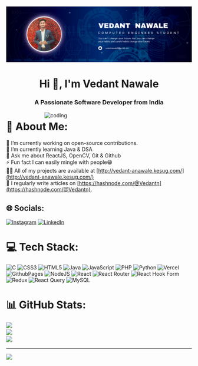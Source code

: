 ![logo](https://github.com/Vedantnawale/Vedantnawale/blob/master/Github%20banner.png)
<h1 align="center">Hi 👋, I'm Vedant Nawale</h1>
<h3 align="center">A Passionate Software Developer from India</h3>

<img align="right" alt="coding" width="400" src="https://media3.giphy.com/media/7o5L08ajhePjHM5jsK/giphy.gif?cid=ecf05e47o16lo8ny8zd8lbl1vynfmhcmjdnv60pjakvt3roa&ep=v1_gifs_search&rid=giphy.gif&ct=g">

# 💫 About Me:
🔭 I’m currently working on open-source contributions.<br>🌱 I’m currently learning Java & DSA<br>💬 Ask me about ReactJS, OpenCV, Git & Github<br>⚡ Fun fact I can easily mingle with people😁<br>👨‍💻 All of my projects are available at [http://vedant-anawale.kesug.com/](http://vedant-anawale.kesug.com/)<br>📝 I regularly write articles on [https://hashnode.com/@Vedantn](https://hashnode.com/@Vedantn).


## 🌐 Socials:
[![Instagram](https://img.shields.io/badge/Instagram-%23E4405F.svg?logo=Instagram&logoColor=white)](https://instagram.com/mr_vedant_dz) [![LinkedIn](https://img.shields.io/badge/LinkedIn-%230077B5.svg?logo=linkedin&logoColor=white)](https://linkedin.com/in/vedant-nawale-9a31ab215) 

# 💻 Tech Stack:
![C](https://img.shields.io/badge/c-%2300599C.svg?style=for-the-badge&logo=c&logoColor=white) ![CSS3](https://img.shields.io/badge/css3-%231572B6.svg?style=for-the-badge&logo=css3&logoColor=white) ![HTML5](https://img.shields.io/badge/html5-%23E34F26.svg?style=for-the-badge&logo=html5&logoColor=white) ![Java](https://img.shields.io/badge/java-%23ED8B00.svg?style=for-the-badge&logo=openjdk&logoColor=white) ![JavaScript](https://img.shields.io/badge/javascript-%23323330.svg?style=for-the-badge&logo=javascript&logoColor=%23F7DF1E) ![PHP](https://img.shields.io/badge/php-%23777BB4.svg?style=for-the-badge&logo=php&logoColor=white) ![Python](https://img.shields.io/badge/python-3670A0?style=for-the-badge&logo=python&logoColor=ffdd54) ![Vercel](https://img.shields.io/badge/vercel-%23000000.svg?style=for-the-badge&logo=vercel&logoColor=white) ![GithubPages](https://img.shields.io/badge/github%20pages-121013?style=for-the-badge&logo=github&logoColor=white) ![NodeJS](https://img.shields.io/badge/node.js-6DA55F?style=for-the-badge&logo=node.js&logoColor=white) ![React](https://img.shields.io/badge/react-%2320232a.svg?style=for-the-badge&logo=react&logoColor=%2361DAFB) ![React Router](https://img.shields.io/badge/React_Router-CA4245?style=for-the-badge&logo=react-router&logoColor=white) ![React Hook Form](https://img.shields.io/badge/React%20Hook%20Form-%23EC5990.svg?style=for-the-badge&logo=reacthookform&logoColor=white) ![Redux](https://img.shields.io/badge/redux-%23593d88.svg?style=for-the-badge&logo=redux&logoColor=white) ![React Query](https://img.shields.io/badge/-React%20Query-FF4154?style=for-the-badge&logo=react%20query&logoColor=white) ![MySQL](https://img.shields.io/badge/mysql-%2300000f.svg?style=for-the-badge&logo=mysql&logoColor=white)
# 📊 GitHub Stats:
![](https://github-readme-stats.vercel.app/api?username=Vedantnawale&theme=dark&hide_border=false&include_all_commits=false&count_private=false)<br/>
![](https://github-readme-streak-stats.herokuapp.com/?user=Vedantnawale&theme=dark&hide_border=false)<br/>
![](https://github-readme-stats.vercel.app/api/top-langs/?username=Vedantnawale&theme=dark&hide_border=false&include_all_commits=false&count_private=false&layout=compact)

---
[![](https://visitcount.itsvg.in/api?id=Vedantnawale&icon=0&color=0)](https://visitcount.itsvg.in)

<!-- Proudly created with GPRM ( https://gprm.itsvg.in ) -->
